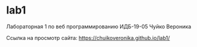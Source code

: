 # lab1
Лабораторная 1 по веб программированию ИДБ-19-05 Чуйко Вероника

Ссылка на просмотр сайта: https://chuikoveronika.github.io/lab1/
